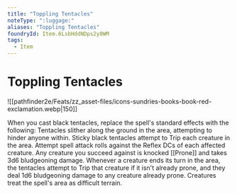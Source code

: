 ```yaml
---
title: "Toppling Tentacles"
noteType: ":luggage:"
aliases: "Toppling Tentacles"
foundryId: Item.6LsbHddNDps2y8WM
tags:
  - Item
---
```


# Toppling Tentacles
![[pathfinder2e/Feats/zz_asset-files/icons-sundries-books-book-red-exclamation.webp|150]]

When you cast black tentacles, replace the spell's standard effects with the following: Tentacles slither along the ground in the area, attempting to hinder anyone within. Sticky black tentacles attempt to Trip each creature in the area. Attempt spell attack rolls against the Reflex DCs of each affected creature. Any creature you succeed against is knocked [[Prone]] and takes 3d6 bludgeoning damage. Whenever a creature ends its turn in the area, the tentacles attempt to Trip that creature if it isn't already prone, and they deal 1d6 bludgeoning damage to any creature already prone. Creatures treat the spell's area as difficult terrain.
